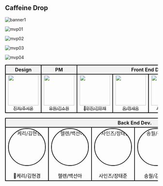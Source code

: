## Caffeine Drop
![banner1](https://github.com/user-attachments/assets/2154abac-859d-4120-914e-5eaf3db05ef5)

![mvp01](https://github.com/user-attachments/assets/ac53b97a-e6a5-4712-8f69-aa224b5a54d0)

![mvp02](https://github.com/user-attachments/assets/74678fb6-3edb-4d58-a68f-0363c2c067ff)

![mvp03](https://github.com/user-attachments/assets/9880c9e7-f11c-4e1f-9adf-c8c8f069d2f7)

![mvp04](https://github.com/user-attachments/assets/064e9ee4-a72c-491b-b99b-07d5a60ffccf)



<table>
  <thead>
    <tr>
      <th style="border: 2px solid black; text-align: center; background-color: #f2f2f2;">Design</th>
      <th style="border: 2px solid black; text-align: center; background-color: #f2f2f2;">PM</th>
      <th style="border: 2px solid black; text-align: center; background-color: #f2f2f2;" colspan="6">Front End Dev.</th>
    </tr>
  </thead>
  <tbody>
    <tr align="center">
      <td style="border: 2px solid black;">
        <a href="https://github.com/DeluxeEdition" target="_blank">
          <img src="https://avatars.githubusercontent.com/u/173322256?s=70&v=4" width="100px;" alt style="max-width: 100%;">
          <br>
          <sub>진저/주서윤</sub>  
      </td>
      <td style="border: 2px solid black;">
        <a href="https://github.com/rkgus47" target="_blank">
          <img src="https://avatars.githubusercontent.com/u/179550152?v=4" width="100px;" alt style="max-width: 100%;">
          <br>
          <sub>유원/김소원</sub>  
      </td>
      <td style="border: 2px solid black;">
        <a href="https://github.com/Minchaez" target="_blank">
          <img src="https://avatars.githubusercontent.com/u/170286204?v=4" width="100px;" alt style="max-width: 100%;">
          <br>
          <sub>👑민진/김민채</sub>  
      </td>
      <td style="border: 2px solid black;">
        <a href="https://github.com/aeioiie" target="_blank">
          <img src="https://avatars.githubusercontent.com/u/144753583?v=4" width="100px;" alt style="max-width: 100%;">
          <br>
          <sub>움/정새움</sub>  
      </td>
      <td style="border: 2px solid black;">
        <a href="https://github.com/LEEYEYEONG" target="_blank">
          <img src="https://avatars.githubusercontent.com/u/170184084?v=4" width="100px;" alt style="max-width: 100%;">
          <br>
          <sub>사샤/이예영</sub>  
      </td>
      <td style="border: 2px solid black;">
        <a href="https://github.com/lovehachiware" target="_blank">
          <img src="https://avatars.githubusercontent.com/u/163387941?v=4" width="100px;" alt style="max-width: 100%;">
          <br>
          <sub>하치와레/심성민</sub>  
      </td>
    </tr>
  </tbody>
</table>

<table>
  <thead>
    <tr>
      <th style="border: 2px solid black; text-align: center; background-color: #f2f2f2;" colspan="6">Back End Dev.</th>
    </tr>
  </thead>
  <tbody>
    <tr>
      <td style="border: 2px solid black; text-align: center;">
        <img src="https://avatars.githubusercontent.com/u/161105713?v=4" alt="케리/김현겸" 
             style="display: block; margin: auto; width: 120px; height: 120px; border-radius: 50%; border: 2px solid black;"><br>
        <a href="https://github.com/NekoGroove01" target="_blank" style="text-decoration: none; color: black;">👑케리/김현겸</a>
      </td>
      <td style="border: 2px solid black; text-align: center;">
        <img src="https://avatars.githubusercontent.com/u/181595215?v=4" alt="헬렌/백선아" 
             style="display: block; margin: auto; width: 120px; height: 120px; border-radius: 50%; border: 2px solid black;"><br>
        <a href="https://github.com/snahpaek" target="_blank" style="text-decoration: none; color: black;">헬렌/백선아</a>
      </td>
      <td style="border: 2px solid black; text-align: center;">
        <img src="https://via.placeholder.com/120" alt="사인즈/장태준" 
             style="display: block; margin: auto; width: 120px; height: 120px; border-radius: 50%; border: 2px solid black;"><br>
        <a href="https://via.placeholder.com/80" target="_blank" style="text-decoration: none; color: black;">사인즈/장태준</a>
      </td>
      <td style="border: 2px solid black; text-align: center;">
        <img src="https://avatars.githubusercontent.com/u/128395453?v=4" alt="송월/김민지" 
             style="display: block; margin: auto; width: 120px; height: 120px; border-radius: 50%; border: 2px solid black;"><br>
        <a href="https://github.com/songwol38" target="_blank" style="text-decoration: none; color: black;">송월/김민지</a>
      </td>
      <td style="border: 2px solid black; text-align: center;">
        <img src="https://via.placeholder.com/120" alt="피트/배경준" 
             style="display: block; margin: auto; width: 120px; height: 120px; border-radius: 50%; border: 2px solid black;"><br>
        <a href="https://via.placeholder.com/80" target="_blank" style="text-decoration: none; color: black;">피트/배경준</a>
      </td>
      <td style="border: 2px solid black; text-align: center;">
        <img src="https://avatars.githubusercontent.com/u/148263461?v=4" alt="흠/연찬흠" 
             style="display: block; margin: auto; width: 120px; height: 120px; border-radius: 50%; border: 2px solid black;"><br>
        <a href="https://github.com/moot1801" target="_blank" style="text-decoration: none; color: black;">흠/연찬흠</a>
      </td>
    </tr>
  </tbody>
</table>




<!--

**Here are some ideas to get you started:**

🙋‍♀️ A short introduction - what is your organization all about?
🌈 Contribution guidelines - how can the community get involved?
👩‍💻 Useful resources - where can the community find your docs? Is there anything else the community should know?
🍿 Fun facts - what does your team eat for breakfast?
🧙 Remember, you can do mighty things with the power of [Markdown](https://docs.github.com/github/writing-on-github/getting-started-with-writing-and-formatting-on-github/basic-writing-and-formatting-syntax)
-->
